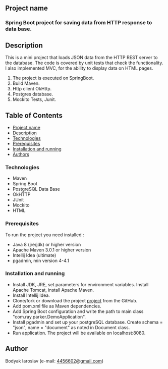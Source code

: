 ## Project name
### Spring Boot project for saving data from HTTP response to data base.

## Description
This is a mini project that loads JSON data from the HTTP REST server to the database. 
The code is covered by unit tests that check the functionality. I also implemented MVC, 
for the ability to display data on HTML pages.
1. The project is executed on SpringBoot.
2. Build Maven.
3. Http client OkHttp.
4. Postgres database.
5. Mockito Tests, Junit.

## Table of Contents
* [Project name](#project-name)
* [Description](#description)
* [Technologies](#technologies)
* [Prerequisites](#prerequisites)
* [Installation and running](#installation-and-running)
* [Authors](#author)

### Technologies
* Maven
* Spring Boot
* PostgreSQL Data Base
* OkHTTP
* JUnit
* Mockito
* HTML

### Prerequisites
To run the project you need installed : 
  * Java 8 (jre/jdk) or higher version  
  * Apache Maven 3.0.1 or higher version
  * Intellij Idea (ultimate)
  * pgadmin, min version 4-4.1
    
### Installation and running
 * Install JDK, JRE, set parameters for environment variables. Install Apache Tomcat, install Apache Maven. 
 * Install Intellij Idea.
 * Clone/fork or download the project [project](https://github.com/bestXakep/spring-boot-rest)  from the GitHub.
 * Add pom.xml file as Maven dependencies.
 * Add Spring Boot configuration and write the path to main class "com.ray.parker.DemoApplication".
 * Install pgadmin and set up your postgreSQL database. Create schema = "json", name = "document" as noted in Document class.
 * Run application. The project will be available on localhost:8080.

## Author
Bodyak Iaroslav (e-mail: [4456602@gmail.com](mailto:4456602@gmail.com))




